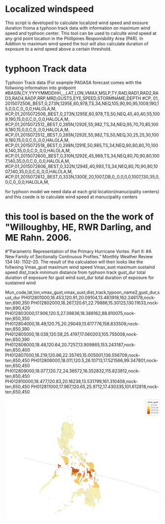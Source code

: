 # Localized windspeed 
This script is developed to calculate localized wind speed and exosure duration froma a typhoon track data with information on maximum wind speed and typhoon center. This tool can be used to calculte wind speed at any grid point location in the Phillipines Responisbility Area (PAR).  In Addtion to maximum wind speed the tool will also calculate duration of exposure to a wind speed above a certain threshold. 

# typhoon Track data
Typhoon Track data (For example PAGASA forecast comes with the follwoing information into gridpoint 
#BASIN,CY,YYYYMMDDHH,,,,LAT,LON,VMAX,MSLP,TY,RAD,RAD1,RAD2,RAD3,RAD4,RADP,RRP,MRD,GUSTS,EYE,SPEED,STORMNAME,DEPTH
#CP, 01, 2015072506,,BEST,0,273N,1295E,60,978,TS,34,NEQ,105,90,90,95,1009,190,15,0,0,C,0,,0,0,HALOLA,M,
#CP,01,2015072506,,BEST,0,273N,1295E,60,978,TS,50,NEQ,45,40,40,55,1009,190,15,0,0,C,0,,0,0,HALOLA,M,
#CP,01,2015072512,,BEST,0,285N,1292E,55,982,TS,34,NEQ,95,70,70,85,1009,180,15,0,0,C,0,,0,0,HALOLA,M,
#CP,01,2015072512,,BEST,0,285N,1292E,55,982,TS,50,NEQ,30,25,25,30,1009,180,15,0,0,C,0,,0,0,HALOLA,M,
#CP,01,2015072518,,BEST,0,298N,1291E,50,985,TS,34,NEQ,90,80,80,70,1006,140,35,0,0,C,0,,0,0,HALOLA,M,
#CP,01,2015072600,,BEST,0,310N,1292E,45,989,TS,34,NEQ,80,70,90,80,1007,140,35,0,0,C,0,,0,0,HALOLA,M,
#CP,01,2015072606,,BEST,0,322N,1294E,40,993,TS,34,NEQ,80,70,90,80,1007,140,35,0,0,C,0,,0,0,HALOLA,M,
#CP,01,2015072612,,BEST,0,333N,1300E,20,1007,DB,0,,0,0,0,0,1007,130,35,0,0,C,0,,0,0,HALOLA,M,

for typhoon model we need data at each grid location(manucipality centers) and this coede is to calculate wind
speed at manucipality centers 
# this tool is based on the the work of "Willoughby, HE, RWR Darling, and ME Rahn. 2006. 
#“Parametric Representation of the Primary Hurricane Vortex. Part II:
#A New Family of Sectionally Continuous Profiles.” Monthly Weather Review 134 (4): 1102–20.
The result of the calculation will then looks like the follwoing 
Vmax_gust maximum wind speed
Vmax_sust maximum sustaind speed
dist_track minimum distance from typhoon track
gust_dur total duration of exposure for gust wind
sust_dur total duration of exposure for sustained wind 

Mun_code,lat,lon,vmax_gust,vmax_sust,dist_track,typoon_name2,gust_dur,sust_dur
PH012801000,18.453,120.91,20.09104,13.483918,162.246178,nock-ten,690,350
PH012802000,18.267,120.61,22.79886,15.30125,130.11633,nock-ten,690,420
PH012803000,17.906,120.5,27.39836,18.388162,88.810075,nock-ten,650,350
PH012804000,18.49,120.75,20.29049,13.617776,158.833509,nock-ten,650,390
PH012805000,18.038,120.58,25.4197,17.060203,105.755008,nock-ten,650,390
PH012806000,18.48,120.64,20.7257,13.909865,153.243187,nock-ten,650,400
PH012807000,18.219,120.86,22.35745,15.005001,136.556709,nock-ten,650,450
PH012808000,18.011,120.5,26.10713,17.521566,99.347801,nock-ten,650,450
PH012809000,18.077,120.72,24.36572,16.352832,115.823812,nock-ten,650,450
PH012810000,18.477,120.83,20.16238,13.531799,161.310408,nock-ten,650,450
PH012811000,17.967,120.65,25.9712,17.430335,101.612818,nock-ten,650,450


![Example of Haiyan](haiyan.JPG)
